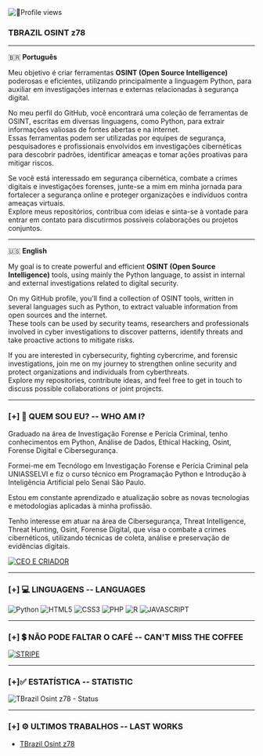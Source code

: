 <img src="https://komarev.com/ghpvc/?username=tbrazilosintz78&color=yellow" alt="👀Profile views" /> 

### TBRAZIL OSINT  z78

______________________ ______________________ ______________________ ______________________ ______________________ ______________________

🇧🇷 **Português**
<br/>

Meu objetivo é criar ferramentas **OSINT (Open Source Intelligence)** poderosas e eficientes, utilizando principalmente a linguagem Python, para auxiliar em investigações internas e externas relacionadas à segurança digital.

No meu perfil do GitHub, você encontrará uma coleção de ferramentas de OSINT, escritas em diversas linguagens, como Python, para extrair informações valiosas de fontes abertas e na internet. <br/> Essas ferramentas podem ser utilizadas por equipes de segurança, pesquisadores e profissionais envolvidos em investigações cibernéticas para descobrir padrões, identificar ameaças e tomar ações proativas para mitigar riscos.

Se você está interessado em segurança cibernética, combate a crimes digitais e investigações forenses, junte-se a mim em minha jornada para fortalecer a segurança online e proteger organizações e indivíduos contra ameaças virtuais.<br/>
Explore meus repositórios, contribua com ideias e sinta-se à vontade para entrar em contato para discutirmos possíveis colaborações ou projetos conjuntos.

______________________ ______________________ ______________________ ______________________ ______________________ ______________________

🇺🇸 **English**
<br/>

My goal is to create powerful and efficient **OSINT (Open Source Intelligence)** tools, using mainly the Python language, to assist in internal and external investigations related to digital security.

On my GitHub profile, you'll find a collection of OSINT tools, written in several languages such as Python, to extract valuable information from open sources and the internet. <br/> These tools can be used by security teams, researchers and professionals involved in cyber investigations to discover patterns, identify threats and take proactive actions to mitigate risks.

If you are interested in cybersecurity, fighting cybercrime, and forensic investigations, join me on my journey to strengthen online security and protect organizations and individuals from cyberthreats.<br/>
Explore my repositories, contribute ideas, and feel free to get in touch to discuss possible collaborations or joint projects.

______________________ ______________________ ______________________ ______________________ ______________________ ______________________

### [+] 📱 QUEM SOU EU? -- WHO AM I?

Graduado na área de Investigação Forense e Perícia Criminal, tenho conhecimentos em Python, Análise de Dados, Ethical Hacking, Osint, Forense Digital e Cibersegurança. 

Formei-me em Tecnólogo em Investigação Forense e Perícia Criminal pela UNIASSELVI e fiz o curso técnico em Programação Python e Introdução à Inteligência Artificial pelo Senai São Paulo. 

Estou em constante aprendizado e atualização sobre as novas tecnologias e metodologias aplicadas à minha profissão. 

Tenho interesse em atuar na área de Cibersegurança, Threat Intelligence, Threat Hunting, Osint, Forense Digital, que visa o combate a crimes cibernéticos, utilizando técnicas de coleta, análise e preservação de evidências digitais.

[![CEO E CRIADOR ](https://img.shields.io/badge/LinkedIn-0077B5?style=for-the-badge&logo=linkedin&logoColor=white)](https://br.linkedin.com/in/lidmasil)<br/>

______________________ ______________________ ______________________ ______________________ ______________________ ______________________

### [+] 💻 LINGUAGENS -- LANGUAGES

![Python](https://img.shields.io/badge/Python-3776AB?style=for-the-badge&logo=python&logoColor=white)
![HTML5](https://img.shields.io/badge/HTML5-E34F26?style=for-the-badge&logo=html5&logoColor=white)
![CSS3](https://img.shields.io/badge/CSS3-1572B6?style=for-the-badge&logo=css3&logoColor=white)
![PHP](https://img.shields.io/badge/PHP-777BB4?style=for-the-badge&logo=php&logoColor=white)
![R](https://img.shields.io/badge/R-276DC3?style=for-the-badge&logo=r&logoColor=white)
![JAVASCRIPT](https://img.shields.io/badge/JavaScript-F7DF1E?style=for-the-badge&logo=javascript&logoColor=black)<br/>

______________________ ______________________ ______________________ ______________________ ______________________ ______________________

### [+] 💲 NÃO PODE FALTAR O CAFÉ -- CAN'T MISS THE COFFEE

[![STRIPE](https://img.shields.io/badge/Stripe-626CD9?style=for-the-badge&logo=Stripe&logoColor=white)](https://donate.stripe.com/eVag2Ie5LbxuaPK3cc)<br/>

______________________ ______________________ ______________________ ______________________ ______________________ ______________________

### [+]✅ ESTATÍSTICA -- STATISTIC

![TBrazil Osint z78 - Status](https://github-readme-stats.vercel.app/api?username=tbrazilosintz78&show_icons=true&theme=highcontrast)<br/>

______________________ ______________________ ______________________ ______________________ ______________________ ______________________
 
### [+] ⚙ ULTIMOS TRABALHOS -- LAST WORKS
- [ TBrazil Osint z78 ](https://t.me/)<br/>



